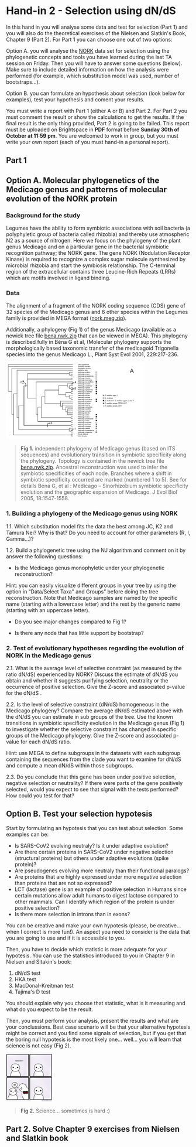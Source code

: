 # Hand-in 2 - Selection using dN/dS

In this hand in you will analyse some data and test for selection (Part 1) and you will also do the theoretical exercises of the Nielsen and Slatkin's Book, Chapter 9 (Part 2). For Part 1 you can choose one out of two options: 

Option A. you will analyse the [NORK](https://www.uniprot.org/uniprot/Q8LKZ1) data set for selection using the phylogenetic concepts and tools you have learned during the last TA session on Friday. Then you will have to answer some questions (below). Make sure to include detailed information on how the analysis were performed (for example, which substitution model was used, number of bootstraps...).

Option B. you can formulate an hypothesis about selection (look below for examples), test your hypothesis and coment your results. 

You must write a report with Part 1 (either A or B) and Part 2. For Part 2 you must comment the result or show the calculations to get the results. If the final result is the only thing provided, Part 2 is going to be failed. This report must be uploaded on Brightspace in **PDF** format before **Sunday 30th of October at 11:59 pm**. You are welcomed to work in group, but you must write your own report (each of you must hand-in a personal report).

## Part 1

## Option A. Molecular phylogenetics of the Medicago genus and patterns of molecular evolution of the NORK protein

### Background for the study

Legumes have the ability to form symbiotic associations with soil bacteria (a polyphyletic group of bacteria called rhizobia) and thereby use atmospheric N2 as a source of nitrogen. Here we focus on the phylogeny of the plant genus Medicago and on a particular gene in the bacterial symbiotic recognition pathway; the NORK gene. The gene NORK (Nodulation Receptor Kinase) is required to recognize a complex sugar molecule synthesized by microbial rhizobia and start the symbiosis relationship. The C-terminal region of the extracellular contains three Leucine-Rich Repeats (LRRs) which are motifs involved in ligand binding.

### Data

The alignment of a fragment of the NORK coding sequence (CDS) gene of 32 species of the Medicago genus and 6 other species within the Legumes family is provided in MEGA format ([nork.meg.zip](nork.meg.zip)).

Additionally, a phylogeny (Fig 1) of the genus Medicago (available as a newick tree file [bena.nwk.zip](bena.nwk.zip) that can be viewed in MEGA). This phylogeny is described fully in 
Béna G et al, (Molecular phylogeny supports the morphologically based taxonomic transfer of the medicagoid Trigonella species into the genus Medicago L., Plant Syst Evol 2001, 229:217-236.

<img src="Fig1.png" width="75%">

>**Fig 1.** independent phylogeny of Medicago genus (based on ITS sequences) and evolutionary transition in symbiotic specificity along the phylogeny. Topology is contained in the newick tree file [bena.nwk.zip](bena.nwk.zip). Ancestral reconstruction was used to infer the symbiotic specificities of each node. Branches where a shift in symbiotic specificity occurred are marked (numbered 1 to 5). See for details Béna G, et al : Medicago – Sinorhizobium symbiotic specificity evolution and the geographic expansion of Medicago. J Evol Biol 2005, 18:1547-1558.

### 1. Building a phylogeny of the Medicago genus using NORK

1.1. Which substitution model fits the data the best among JC, K2 and Tamura Nei? Why is that? Do you need to account for other parameters (R, I, Gamma…)?

1.2. Build a phylogenetic tree using the NJ algorithm and comment on it by answer the following questions:

- Is the Medicago genus monophyletic under your phylogenetic reconstruction? 

Hint: you can easily visualize different groups in your tree by using the option in “Data/Select Taxa" and Groups” before doing the tree reconstruction. Note that Medicago samples are named by the specific name (starting with a lowercase letter) and the rest by the generic name (starting with an uppercase letter).

- Do you see major changes compared to Fig 1?

- Is there any node that has little support by bootstrap? 

### 2. Test of evolutionary hypotheses regarding the evolution of NORK in the Medicago genus

2.1. What is the average level of selective constraint (as measured by the ratio dN/dS) experienced by NORK? Discuss the estimate of dN/dS you obtain and whether it suggests purifying selection, neutrality or the occurrence of positive selection. Give the Z-score and associated p-value for the dN/dS .

2.2. Is the level of selective constraint (dN/dS) homogeneous in the Medicago phylogeny? Compare the average dN/dS estimated above with the dN/dS you can estimate in sub groups of the tree. Use the known transitions in symbiotic specificity evolution in the Medicago genus (Fig 1) to investigate whether the selective constraint has changed in specific groups of the Medicago phylogeny. Give the Z-score and associated p-value for each dN/dS ratio.

Hint: use MEGA to define subgroups in the datasets with each subgroup containing the sequences from the clade you want to examine for dN/dS and compute a mean dN/dS within those subgroups.

2.3. Do you conclude that this gene has been under positive selection, negative selection or neutrality? If there were parts of the gene positively selected, would you expect to see that signal with the tests performed? How could you test for that?

## Option B. Test your selection hypotesis

Start by formulating an hypotesis that you can test about selection. Some examples can be:

- Is SARS-CoV2 evolving neutraly? Is it under adaptive evolution? 
- Are there certain proteins in SARS-CoV2 under negative selection (structural proteins) but others under adaptive evolutions (spike protein)?
- Are pseudogenes evolving more neutraly than their functional paralogs?
- Are proteins that are highly expressed under more negative selection than proteins that are not so expressed?
- LCT (lactase) gene is an example of positive selection in Humans since certain mutations allow adult humans to digest lactose compared to other mammals. Can I identify which region of the protein is under positive selection?
- Is there more selection in introns than in exons?

You can be creative and make your own hypotesis (please, be creative... when I correct is more fun!). An aspect you need to consider is the data that you are going to use and if it is accessible to you. 

Then, you have to decide which statistic is more adequate for your hypotesis. You can use the statistics introduced to you in Chapter 9 in Nielsen and Sltakin's book:

1. dN/dS test
2. HKA test 
3. MacDonal-Kreitman test
4. Tajima's D test

You should explain why you choose that statistic, what is it measuring and what do you expect to be the result. 

Then, you must perform your analysis, present the results and what are your conclussions. Best case scenario will be that your alternative hypotesis might be correct and you find some signals of selection, but if you get that the boring null hypotesis is the most likely one... well... you will learn that science is not easy (Fig 2). 


<img src="Fig2.png" width="25%">

>**Fig 2.** Science... sometimes is hard :)


## Part 2. Solve Chapter 9 exercises from Nielsen and Slatkin book
